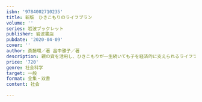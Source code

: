 ```yaml
---
isbn: '9784002710235'
title: 新版　ひきこもりのライフプラン
volume: ''
series: 岩波ブックレット
publisher: 岩波書店
pubdate: '2020-04-09'
cover: ''
author: 斎藤環／著 畠中雅子／著
description: 親の資を活用し、ひきこもりが一生続いても子を経済的に支えられるライフプランを指南する。
price: '720'
genre: 社会科学
target: 一般
format: 全集・双書
content: 社会

---
```

